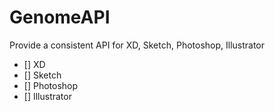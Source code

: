 # GenomeAPI
Provide a consistent API for XD, Sketch, Photoshop, Illustrator‎



- [] XD
- [] Sketch 
- [] Photoshop
- [] Illustrator

